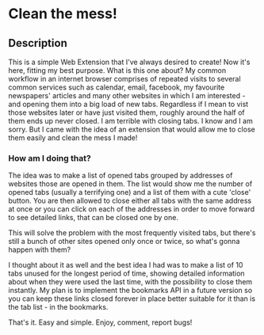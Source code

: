 # Clean the mess!

## Description
This is a simple Web Extension that I've always desired to create! Now it's here, fitting my best purpose. What is this one about? My common workflow in an internet browser comprises of repeated visits to several common services such as calendar, email, facebook, my favourite newspapers' articles and many other websites in which I am interested - and opening them into a big load of new tabs. Regardless if I mean to vist those websites later or have just visited them, roughly around the half of them ends up never closed. I am terrible with closing tabs. I know and I am sorry. But I came with the idea of an extension that would allow me to close them easily and clean the mess I made!

### How am I doing that?
The idea was to make a list of opened tabs grouped by addresses of websites those are opened in them. The list would show me the number of opened tabs (usually a terrifying one) and a list of them with a cute 'close' button. You are then allowed to close either all tabs with the same address at once or you can click on each of the addresses in order to move forward to see detailed links, that can be closed one by one. 

This will solve the problem with the most frequently visited tabs, but there's still a bunch of other sites opened only once or twice, so what's gonna happen with them?

I thought about it as well and the best idea I had was to make a list of 10 tabs unused for the longest period of time, showing detailed information about when they were used the last time, with the possibility to close them instantly. My plan is to implement the bookmarks API in a future version so you can keep these links closed forever in place better suitable for it than is the tab list - in the bookmarks.

That's it. Easy and simple. Enjoy, comment, report bugs!
